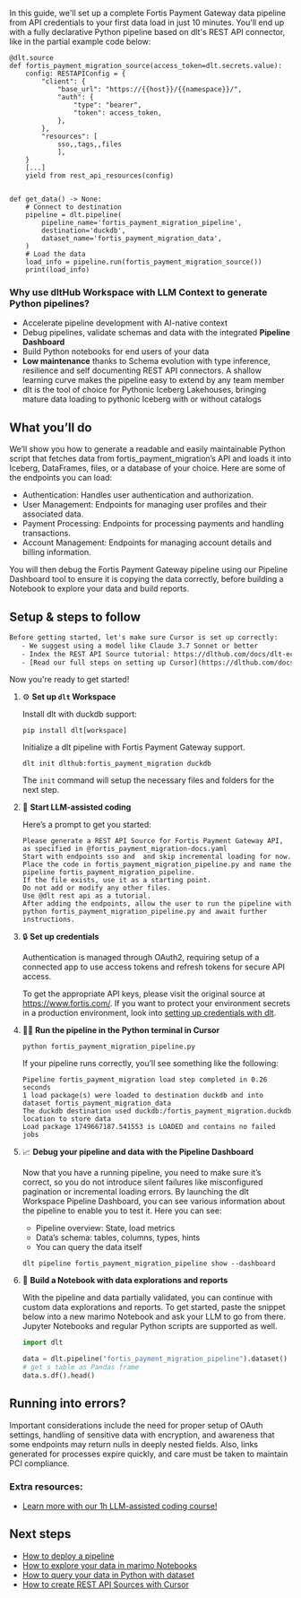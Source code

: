 In this guide, we'll set up a complete Fortis Payment Gateway data pipeline from API credentials to your first data load in just 10 minutes. You'll end up with a fully declarative Python pipeline based on dlt's REST API connector, like in the partial example code below:

```python-outcome
@dlt.source
def fortis_payment_migration_source(access_token=dlt.secrets.value):
    config: RESTAPIConfig = {
        "client": {
            "base_url": "https://{{host}}/{{namespace}}/",
            "auth": {
                "type": "bearer",
                "token": access_token,
            },
        },
        "resources": [
            sso,,tags,,files
            ],
    }
    [...]
    yield from rest_api_resources(config)


def get_data() -> None:
    # Connect to destination
    pipeline = dlt.pipeline(
        pipeline_name='fortis_payment_migration_pipeline',
        destination='duckdb',
        dataset_name='fortis_payment_migration_data', 
    )
    # Load the data
    load_info = pipeline.run(fortis_payment_migration_source())
    print(load_info) 
```

### Why use dltHub Workspace with LLM Context to generate Python pipelines?

- Accelerate pipeline development with AI-native context
- Debug pipelines, validate schemas and data with the integrated **Pipeline Dashboard**
- Build Python notebooks for end users of your data
- **Low maintenance** thanks to Schema evolution with type inference, resilience and self documenting REST API connectors. A shallow learning curve makes the pipeline easy to extend by any team member
- dlt is the tool of choice for Pythonic Iceberg Lakehouses, bringing mature data loading to pythonic Iceberg with or without catalogs

## What you’ll do

We’ll show you how to generate a readable and easily maintainable Python script that fetches data from fortis_payment_migration’s API and loads it into Iceberg, DataFrames, files, or a database of your choice. Here are some of the endpoints you can load:

- Authentication: Handles user authentication and authorization.
- User Management: Endpoints for managing user profiles and their associated data.
- Payment Processing: Endpoints for processing payments and handling transactions.
- Account Management: Endpoints for managing account details and billing information.

You will then debug the Fortis Payment Gateway pipeline using our Pipeline Dashboard tool to ensure it is copying the data correctly, before building a Notebook to explore your data and build reports.

## Setup & steps to follow

```default
Before getting started, let's make sure Cursor is set up correctly:
   - We suggest using a model like Claude 3.7 Sonnet or better
   - Index the REST API Source tutorial: https://dlthub.com/docs/dlt-ecosystem/verified-sources/rest_api/ and add it to context as **@dlt rest api**
   - [Read our full steps on setting up Cursor](https://dlthub.com/docs/dlt-ecosystem/llm-tooling/cursor-restapi#23-configuring-cursor-with-documentation)
```

Now you're ready to get started!

1. ⚙️ **Set up `dlt` Workspace**
    
    Install dlt with duckdb support:
    ```shell
    pip install dlt[workspace]
    ```

    Initialize a dlt pipeline with Fortis Payment Gateway support.
    ```shell
    dlt init dlthub:fortis_payment_migration duckdb
    ```

    The `init` command will setup the necessary files and folders for the next step.
    
2. 🤠 **Start LLM-assisted coding**
    
    Here’s a prompt to get you started:
    
    ```prompt
    Please generate a REST API Source for Fortis Payment Gateway API, as specified in @fortis_payment_migration-docs.yaml 
    Start with endpoints sso and  and skip incremental loading for now. 
    Place the code in fortis_payment_migration_pipeline.py and name the pipeline fortis_payment_migration_pipeline. 
    If the file exists, use it as a starting point. 
    Do not add or modify any other files. 
    Use @dlt rest api as a tutorial. 
    After adding the endpoints, allow the user to run the pipeline with python fortis_payment_migration_pipeline.py and await further instructions.
    ```

    
3. 🔒 **Set up credentials** 
    
    Authentication is managed through OAuth2, requiring setup of a connected app to use access tokens and refresh tokens for secure API access.
    
    To get the appropriate API keys, please visit the original source at https://www.fortis.com/.
    If you want to protect your environment secrets in a production environment, look into [setting up credentials with dlt](https://dlthub.com/docs/walkthroughs/add_credentials).
    
4. 🏃‍♀️ **Run the pipeline in the Python terminal in Cursor**
    
    ```shell
    python fortis_payment_migration_pipeline.py
    ```
    
    If your pipeline runs correctly, you’ll see something like the following:
    
    ```shell
    Pipeline fortis_payment_migration load step completed in 0.26 seconds
    1 load package(s) were loaded to destination duckdb and into dataset fortis_payment_migration_data
    The duckdb destination used duckdb:/fortis_payment_migration.duckdb location to store data
    Load package 1749667187.541553 is LOADED and contains no failed jobs
    ```
    
5. 📈 **Debug your pipeline and data with the Pipeline Dashboard**

    Now that you have a running pipeline, you need to make sure it’s correct, so you do not introduce silent failures like misconfigured pagination or incremental loading errors. By launching the dlt Workspace Pipeline Dashboard, you can see various information about the pipeline to enable you to test it. Here you can see:
    - Pipeline overview: State, load metrics
    - Data’s schema: tables, columns, types, hints
    - You can query the data itself
    
    ```shell
    dlt pipeline fortis_payment_migration_pipeline show --dashboard
    ```
    
6. 🐍 **Build a Notebook with data explorations and reports**

    With the pipeline and data partially validated, you can continue with custom data explorations and reports. To get started, paste the snippet below into a new marimo Notebook and ask your LLM to go from there. Jupyter Notebooks and regular Python scripts are supported as well.

    
    ```python
    import dlt

   data = dlt.pipeline("fortis_payment_migration_pipeline").dataset()
   # get s table as Pandas frame
   data.s.df().head()
    ```

## Running into errors?

Important considerations include the need for proper setup of OAuth settings, handling of sensitive data with encryption, and awareness that some endpoints may return nulls in deeply nested fields. Also, links generated for processes expire quickly, and care must be taken to maintain PCI compliance.

### Extra resources:

- [Learn more with our 1h LLM-assisted coding course!](https://www.youtube.com/watch?v=GGid70rnJuM)

## Next steps

- [How to deploy a pipeline](https://dlthub.com/docs/walkthroughs/deploy-a-pipeline)
- [How to explore your data in marimo Notebooks](https://dlthub.com/docs/general-usage/dataset-access/marimo)
- [How to query your data in Python with dataset](https://dlthub.com/docs/general-usage/dataset-access/dataset)
- [How to create REST API Sources with Cursor](https://dlthub.com/docs/dlt-ecosystem/llm-tooling/cursor-restapi)